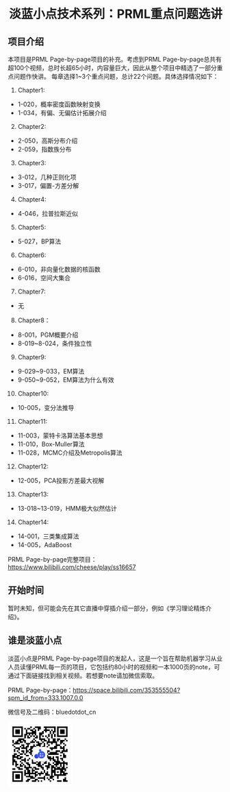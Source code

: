 <div align="center"><h1> 淡蓝小点技术系列：PRML重点问题选讲 </h1></div>


## 项目介绍
本项目是PRML Page-by-page项目的补充。考虑到PRML Page-by-page总共有超100个视频，总时长超65小时，内容量巨大，因此从整个项目中精选了一部分重点问题作快讲。
每章选择1~3个重点问题，总计22个问题。具体选择情况如下：  
1. Chapter1: 
  - 1-020，概率密度函数映射变换
  - 1-034，有偏、无偏估计拓展介绍
2. Chapter2:
  - 2-050，高斯分布介绍
  - 2-059，指数族分布
3. Chapter3:
  - 3-012，几种正则化项
  - 3-017，偏置-方差分解
4. Chapter4:
  - 4-046，拉普拉斯近似
5. Chapter5:
  - 5-027，BP算法
6. Chapter6:
  - 6-010，非向量化数据的核函数
  - 6-016，空间大集合
7. Chapter7:
  - 无
8. Chapter8：
  - 8-001，PGM概要介绍
  - 8-019~8-024，条件独立性
9. Chapter9:
  - 9-029~9-033，EM算法
  - 9-050~9-052，EM算法为什么有效
10. Chapter10:
  - 10-005，变分法推导  
11. Chapter11:
  - 11-003，蒙特卡洛算法基本思想
  - 11-010，Box-Muller算法
  - 11-028，MCMC介绍及Metropolis算法
12. Chapter12:
  - 12-005，PCA投影方差最大视解
13. Chapter13:
  - 13-018~13-019，HMM极大似然估计
14. Chapter14:
  - 14-001，三类集成算法
  - 14-005，AdaBoost
		   
PRML Page-by-page完整项目： https://www.bilibili.com/cheese/play/ss16657

## 开始时间
暂时未知，但可能会先在其它直播中穿插介绍一部分，例如《学习理论精炼介绍》。

## 谁是淡蓝小点
淡蓝小点是PRML Page-by-page项目的发起人，这是一个旨在帮助机器学习从业人员读懂PRML每一页的项目，它包括约80小时的视频和一本1000页的note，可通过下面链接找到相关视频。若想要note请加微信索取。

PRML Page-by-page：https://space.bilibili.com/353555504?spm_id_from=333.1007.0.0

微信号及二维码：bluedotdot_cn

<img src="wechat.jpg" alt="淡蓝小点微信二维码" width="150" height="150">
